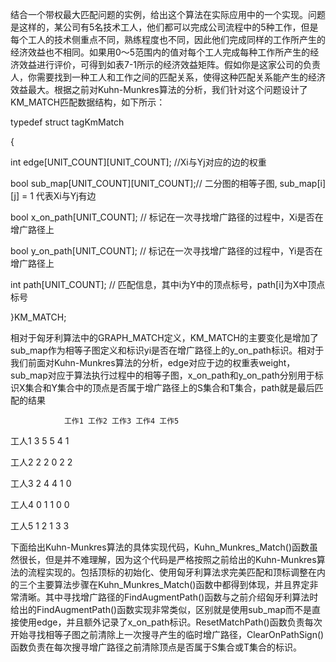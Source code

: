 结合一个带权最大匹配问题的实例，给出这个算法在实际应用中的一个实现。问题是这样的，某公司有5名技术工人，他们都可以完成公司流程中的5种工作，但是每个工人的技术侧重点不同，熟练程度也不同，因此他们完成同样的工作所产生的经济效益也不相同。如果用0～5范围内的值对每个工人完成每种工作所产生的经济效益进行评价，可得到如表7-1所示的经济效益矩阵。假如你是这家公司的负责人，你需要找到一种工人和工作之间的匹配关系，使得这种匹配关系能产生的经济效益最大。根据之前对Kuhn-Munkres算法的分析，我们针对这个问题设计了KM\_MATCH匹配数据结构，如下所示：

typedef struct tagKmMatch

{

int edge\[UNIT\_COUNT\]\[UNIT\_COUNT\]; //Xi与Yj对应的边的权重

bool sub\_map\[UNIT\_COUNT\]\[UNIT\_COUNT\];// 二分图的相等子图, sub\_map\[i\]\[j\] = 1 代表Xi与Yj有边

bool x\_on\_path\[UNIT\_COUNT\]; // 标记在一次寻找增广路径的过程中，Xi是否在增广路径上

bool y\_on\_path\[UNIT\_COUNT\]; // 标记在一次寻找增广路径的过程中，Yi是否在增广路径上

int path\[UNIT\_COUNT\]; // 匹配信息，其中i为Y中的顶点标号，path\[i\]为X中顶点标号

}KM\_MATCH;

相对于匈牙利算法中的GRAPH\_MATCH定义，KM\_MATCH的主要变化是增加了sub\_map作为相等子图定义和标识yi是否在增广路径上的y\_on\_path标识。相对于我们前面对Kuhn-Munkres算法的分析，edge对应于边的权重表weight，sub\_map对应于算法执行过程中的相等子图，x\_on\_path和y\_on\_path分别用于标识X集合和Y集合中的顶点是否属于增广路径上的S集合和T集合，path就是最后匹配的结果

```
            工作1 工作2 工作3 工作4 工作5
```

工人1        3       5          5         4          1

工人2         2       2          0         2          2

工人3        2        4          4          1          0

工人4        0        1           1          0         0

工人5         1         2          1         3          3

下面给出Kuhn-Munkres算法的具体实现代码，Kuhn\_Munkres\_Match\(\)函数虽然很长，但是并不难理解，因为这个代码是严格按照之前给出的Kuhn-Munkres算法的流程实现的。包括顶标的初始化、使用匈牙利算法求完美匹配和顶标调整在内的三个主要算法步骤在Kuhn\_Munkres\_Match\(\)函数中都得到体现，并且界定非常清晰。其中寻找增广路径的FindAugmentPath\(\)函数与之前介绍匈牙利算法时给出的FindAugmentPath\(\)函数实现非常类似，区别就是使用sub\_map而不是直接使用edge，并且额外记录了x\_on\_path标识。ResetMatchPath\(\)函数负责每次开始寻找相等子图之前清除上一次搜寻产生的临时增广路径，ClearOnPathSign\(\)函数负责在每次搜寻增广路径之前清除顶点是否属于S集合或T集合的标识。

